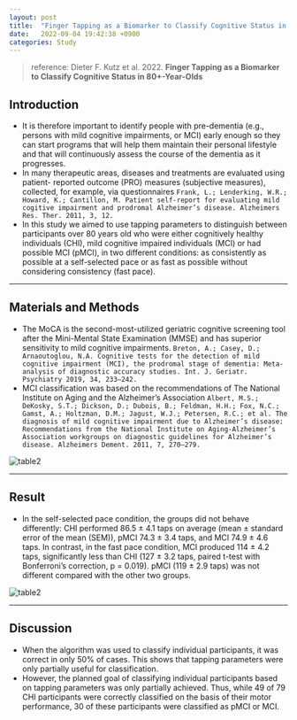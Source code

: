 ```yaml
---
layout: post
title:  "Finger Tapping as a Biomarker to Classify Cognitive Status in 80+-Year-Olds"
date:   2022-09-04 19:42:38 +0900
categories: Study
---
```


> reference: Dieter F. Kutz et al. 2022. **Finger Tapping as a Biomarker to Classify Cognitive Status in 80+-Year-Olds**

## Introduction

- It is therefore important to identify people with pre-dementia (e.g., persons with mild cognitive impairments, or MCI) early enough so they can start programs that will help them maintain their personal lifestyle and that will continuously assess the course of the dementia as it progresses.
- In many therapeutic areas, diseases and treatments are evaluated using patient- reported outcome (PRO) measures (subjective measures), collected, for example, via questionnaires `Frank, L.; Lenderking, W.R.; Howard, K.; Cantillon, M. Patient self-report for evaluating mild cogitive impairment and prodromal Alzheimer’s disease. Alzheimers Res. Ther. 2011, 3, 12.`
- In this study we aimed to use tapping parameters to distinguish between participants over 80 years old who were either cognitively healthy individuals (CHI), mild cognitive impaired individuals (MCI) or had possible MCI (pMCI), in two different conditions: as consistently as possible at a self-selected pace or as fast as possible without considering consistency (fast pace).

---

## Materials and Methods

- The MoCA is the second-most-utilized geriatric cognitive screening tool after the Mini-Mental State Examination (MMSE) and has superior sensitivity to mild cognitive impairments. `Breton, A.; Casey, D.; Arnaoutoglou, N.A. Cognitive tests for the detection of mild cognitive impairment (MCI), the prodromal stage of dementia: Meta-analysis of diagnostic accuracy studies. Int. J. Geriatr. Psychiatry 2019, 34, 233–242.`
- MCI classification was based on the recommendations of The National Institute on Aging and the Alzheimer’s Association `Albert, M.S.; DeKosky, S.T.; Dickson, D.; Dubois, B.; Feldman, H.H.; Fox, N.C.; Gamst, A.; Holtzman, D.M.; Jagust, W.J.; Petersen, R.C.; et al. The diagnosis of mild cognitive impairment due to Alzheimer’s disease: Recommendations from the National Institute on Aging-Alzheimer’s Association workgroups on diagnostic guidelines for Alzheimer’s disease. Alzheimers Dement. 2011, 7, 270–279.`

![table2](/devblog/assets/article_images/study/table4.png)

---

## Result

- In the self-selected pace condition, the groups did not behave differently: CHI performed 86.5 ± 4.1 taps on average (mean ± standard error of the mean (SEM)), pMCI 74.3 ± 3.4 taps, and MCI 74.9 ± 4.6 taps. In contrast, in the fast pace condition, MCI produced 114 ± 4.2 taps, significantly less than CHI (127 ± 3.2 taps, paired t-test with Bonferroni’s correction, p = 0.019). pMCI (119 ± 2.9 taps) was not different compared with the other two groups.

![table2](/devblog/assets/article_images/study/table3.png)

---

## Discussion

- When the algorithm was used to classify individual participants, it was correct in only 50% of cases. This shows that tapping parameters were only partially useful for classification.
- However, the planned goal of classifying individual participants based on tapping parameters was only partially achieved. Thus, while 49 of 79 CHI participants were correctly classified on the basis of their motor performance, 30 of these participants were classified as pMCI or MCI.
